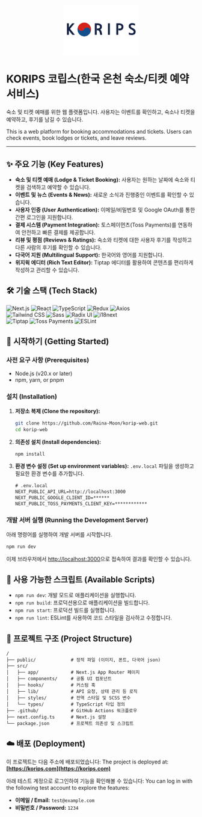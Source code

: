<p align="center">
  <img src="public/images/koripsLogo.webp" alt="KORIPS Logo" width="200"/>
</p>

# KORIPS 코립스(한국 온천 숙소/티켓 예약 서비스)

숙소 및 티켓 예매를 위한 웹 플랫폼입니다. 사용자는 이벤트를 확인하고, 숙소나 티켓을 예약하고, 후기를 남길 수 있습니다.

This is a web platform for booking accommodations and tickets. Users can check events, book lodges or tickets, and leave reviews.

---

## ✨ 주요 기능 (Key Features)

- **숙소 및 티켓 예매 (Lodge & Ticket Booking):** 사용자는 원하는 날짜에 숙소와 티켓을 검색하고 예약할 수 있습니다.
- **이벤트 및 뉴스 (Events & News):** 새로운 소식과 진행중인 이벤트를 확인할 수 있습니다.
- **사용자 인증 (User Authentication):** 이메일/비밀번호 및 Google OAuth를 통한 간편 로그인을 지원합니다.
- **결제 시스템 (Payment Integration):** 토스페이먼츠(Toss Payments)를 연동하여 안전하고 빠른 결제를 제공합니다.
- **리뷰 및 평점 (Reviews & Ratings):** 숙소와 티켓에 대한 사용자 후기를 작성하고 다른 사람의 후기를 확인할 수 있습니다.
- **다국어 지원 (Multilingual Support):** 한국어와 영어를 지원합니다.
- **위지윅 에디터 (Rich Text Editor):** Tiptap 에디터를 활용하여 콘텐츠를 편리하게 작성하고 관리할 수 있습니다.

## 🛠️ 기술 스택 (Tech Stack)

<p align="left">
  <img src="https://img.shields.io/badge/Next.js-000000?style=for-the-badge&logo=nextdotjs&logoColor=white" alt="Next.js"/>
  <img src="https://img.shields.io/badge/React-20232A?style=for-the-badge&logo=react&logoColor=61DAFB" alt="React"/>
  <img src="https://img.shields.io/badge/TypeScript-3178C6?style=for-the-badge&logo=typescript&logoColor=white" alt="TypeScript"/>
  <img src="https://img.shields.io/badge/Redux-764ABC?style=for-the-badge&logo=redux&logoColor=white" alt="Redux"/>
  <img src="https://img.shields.io/badge/Axios-5A29E4?style=for-the-badge&logo=axios&logoColor=white" alt="Axios"/>
  <br/>
  <img src="https://img.shields.io/badge/Tailwind_CSS-38B2AC?style=for-the-badge&logo=tailwind-css&logoColor=white" alt="Tailwind CSS"/>
  <img src="https://img.shields.io/badge/Sass-CC6699?style=for-the-badge&logo=sass&logoColor=white" alt="Sass"/>
  <img src="https://img.shields.io/badge/Radix_UI-161618?style=for-the-badge&logo=radix-ui&logoColor=white" alt="Radix UI"/>
  <img src="https://img.shields.io/badge/i18next-26A69A?style=for-the-badge&logo=i18next&logoColor=white" alt="i18next"/>
  <br/>
  <img src="https://img.shields.io/badge/Tiptap-0D0D0D?style=for-the-badge&logo=tiptap&logoColor=white" alt="Tiptap"/>
  <img src="https://img.shields.io/badge/Toss_Payments-0052FF?style=for-the-badge&logo=toss&logoColor=white" alt="Toss Payments"/>
  <img src="https://img.shields.io/badge/ESLint-4B32C3?style=for-the-badge&logo=eslint&logoColor=white" alt="ESLint"/>
</p>

## 🚀 시작하기 (Getting Started)

### 사전 요구 사항 (Prerequisites)

- Node.js (v20.x or later)
- npm, yarn, or pnpm

### 설치 (Installation)

1.  **저장소 복제 (Clone the repository):**
    ```bash
    git clone https://github.com/Raina-Moon/korip-web.git
    cd korip-web
    ```

2.  **의존성 설치 (Install dependencies):**
    ```bash
    npm install
    ```

3.  **환경 변수 설정 (Set up environment variables):**
    `.env.local` 파일을 생성하고 필요한 환경 변수를 추가합니다.
    ```env
    # .env.local
    NEXT_PUBLIC_API_URL=http://localhost:3000
    NEXT_PUBLIC_GOOGLE_CLIENT_ID=******
    NEXT_PUBLIC_TOSS_PAYMENTS_CLIENT_KEY=************
    ```

### 개발 서버 실행 (Running the Development Server)

아래 명령어를 실행하여 개발 서버를 시작합니다.

```bash
npm run dev
```

이제 브라우저에서 [http://localhost:3000](http://localhost:3000)으로 접속하여 결과를 확인할 수 있습니다.

## 📜 사용 가능한 스크립트 (Available Scripts)

-   `npm run dev`: 개발 모드로 애플리케이션을 실행합니다.
-   `npm run build`: 프로덕션용으로 애플리케이션을 빌드합니다.
-   `npm run start`: 프로덕션 빌드를 실행합니다.
-   `npm run lint`: ESLint를 사용하여 코드 스타일을 검사하고 수정합니다.

## 📁 프로젝트 구조 (Project Structure)

```
/
├── public/             # 정적 파일 (이미지, 폰트, 다국어 json)
├── src/
│   ├── app/            # Next.js App Router 페이지
│   ├── components/     # 공통 UI 컴포넌트
│   ├── hooks/          # 커스텀 훅
│   ├── lib/            # API 요청, 상태 관리 등 로직
│   ├── styles/         # 전역 스타일 및 SCSS 변수
│   └── types/          # TypeScript 타입 정의
├── .github/            # GitHub Actions 워크플로우
├── next.config.ts      # Next.js 설정
└── package.json        # 프로젝트 의존성 및 스크립트
```

## ☁️ 배포 (Deployment)

이 프로젝트는 다음 주소에 배포되었습니다:
The project is deployed at:
**[https://korips.com](https://korips.com)**

아래 테스트 계정으로 로그인하여 기능을 확인해볼 수 있습니다:
You can log in with the following test account to explore the features:
- **이메일 / Email:** `test@example.com`
- **비밀번호 / Password:** `1234`